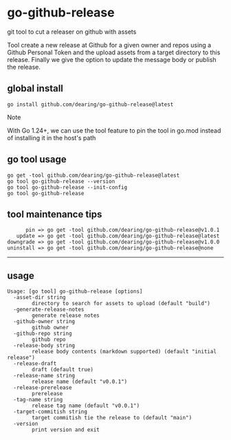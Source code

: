 # go-github-release
git tool to cut a releaser on github with assets

Tool create a new release at Github for a given owner and repos using a Github Personal Token and the upload assets from a target directory to this release. Finally we give the option to update the message body or publish the release.

## global install

```
go install github.com/dearing/go-github-release@latest
```
>[!NOTE]
>With Go 1.24+, we can use the tool feature to pin the tool in go.mod instead of installing it in the host's path
## go tool usage
```
go get -tool github.com/dearing/go-github-release@latest
go tool go-github-release --version
go tool go-github-release --init-config
go tool go-github-release
```
## tool maintenance tips
```
      pin => go get -tool github.com/dearing/go-github-release@v1.0.1
   update => go get -tool github.com/dearing/go-github-release@latest
downgrade => go get -tool github.com/dearing/go-github-release@v1.0.0
uninstall => go get -tool github.com/dearing/go-github-release@none
```
---

## usage 

```
Usage: [go tool] go-github-release [options]
  -asset-dir string
        directory to search for assets to upload (default "build")
  -generate-release-notes
        generate release notes
  -github-owner string
        github owner
  -github-repo string
        github repo
  -release-body string
        release body contents (markdown supported) (default "initial release")
  -release-draft
        draft (default true)
  -release-name string
        release name (default "v0.0.1")
  -release-prerelease
        prerelease
  -tag-name string
        release tag name (default "v0.0.1")
  -target-commitish string
        target commitish tie the release to (default "main")
  -version
        print version and exit
```